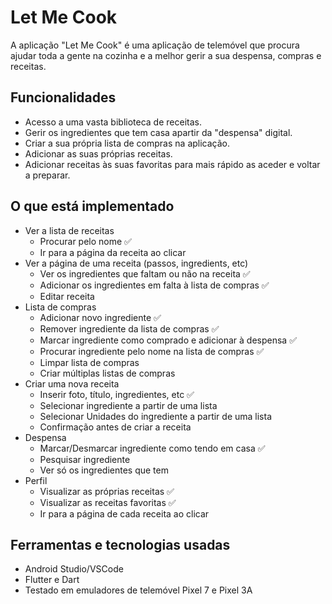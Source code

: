 # Let Me Cook

A aplicação "Let Me Cook" é uma aplicação de telemóvel que procura ajudar toda a gente na 
cozinha e a melhor gerir a sua despensa, compras e receitas.

## Funcionalidades
- Acesso a uma vasta biblioteca de receitas.
- Gerir os ingredientes que tem casa apartir da "despensa" digital.
- Criar a sua própria lista de compras na aplicação.
- Adicionar as suas próprias receitas.
- Adicionar receitas às suas favoritas para mais rápido as aceder e voltar a preparar.


## O que está implementado
- Ver a lista de receitas
  - Procurar pelo nome :white_check_mark: 
  - Ir para a página da receita ao clicar 
- Ver a página de uma receita (passos, ingredients, etc)
  - Ver os ingredientes que faltam ou não na receita :white_check_mark: 
  - Adicionar os ingredientes em falta à lista de compras :white_check_mark: 
  - Editar receita 
- Lista de compras
  - Adicionar novo ingrediente :white_check_mark: 
  - Remover ingrediente da lista de compras :white_check_mark: 
  - Marcar ingrediente como comprado e adicionar à despensa :white_check_mark: 
  - Procurar ingrediente pelo nome na lista de compras :white_check_mark: 
  - Limpar lista de compras 
  - Criar múltiplas listas de compras
- Criar uma nova receita
  - Inserir foto, título, ingredientes, etc :white_check_mark: 
  - Selecionar ingrediente a partir de uma lista 
  - Selecionar Unidades do ingrediente a partir de uma lista 
  - Confirmação antes de criar a receita 
- Despensa
  - Marcar/Desmarcar ingrediente como tendo em casa :white_check_mark: 
  - Pesquisar ingrediente
  - Ver só os ingredientes que tem 
- Perfil
  - Visualizar as próprias receitas :white_check_mark: 
  - Visualizar as receitas favoritas :white_check_mark: 
  - Ir para a página de cada receita ao clicar

## Ferramentas e tecnologias usadas
- Android Studio/VSCode
- Flutter e Dart
- Testado em emuladores de telemóvel Pixel 7 e Pixel 3A
